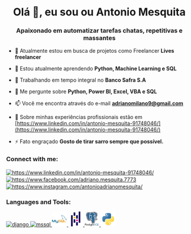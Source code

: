 <h1 align="center">Olá 👋, eu sou ou Antonio Mesquita</h1>
<h3 align="center">Apaixonado em automatizar tarefas chatas, repetitivas e massantes</h3>

- 🔭 Atualmente estou em busca de projetos como Freelancer **Lives freelancer**

- 🌱 Estou atualmente aprendendo **Python, Machine Learning e SQL**

- 👯 Trabalhando em tempo integral no **Banco Safra S.A**

- 💬 Me pergunte sobre **Python, Power BI, Excel, VBA e SQL**

- 📫 Você me encontra através do e-mail **adrianomilano9@gmail.com**

- 📄 Sobre minhas experiências profissionais estão em [https://www.linkedin.com/in/antonio-mesquita-91748046/](https://www.linkedin.com/in/antonio-mesquita-91748046/)

- ⚡ Fato engraçado **Gosto de tirar sarro sempre que possível.**

<h3 align="left">Connect with me:</h3>
<p align="left">
<a href="https://linkedin.com/in/https://www.linkedin.com/in/antonio-mesquita-91748046/" target="blank"><img align="center" src="https://raw.githubusercontent.com/rahuldkjain/github-profile-readme-generator/master/src/images/icons/Social/linked-in-alt.svg" alt="https://www.linkedin.com/in/antonio-mesquita-91748046/" height="30" width="40" /></a>
<a href="https://fb.com/https://www.facebook.com/adriano.mesquita.7773" target="blank"><img align="center" src="https://raw.githubusercontent.com/rahuldkjain/github-profile-readme-generator/master/src/images/icons/Social/facebook.svg" alt="https://www.facebook.com/adriano.mesquita.7773" height="30" width="40" /></a>
<a href="https://instagram.com/https://www.instagram.com/antonioadrianomesquita/" target="blank"><img align="center" src="https://raw.githubusercontent.com/rahuldkjain/github-profile-readme-generator/master/src/images/icons/Social/instagram.svg" alt="https://www.instagram.com/antonioadrianomesquita/" height="30" width="40" /></a>
</p>

<h3 align="left">Languages and Tools:</h3>
<p align="left"> <a href="https://www.djangoproject.com/" target="_blank" rel="noreferrer"> <img src="https://cdn.worldvectorlogo.com/logos/django.svg" alt="django" width="40" height="40"/> </a> <a href="https://www.microsoft.com/en-us/sql-server" target="_blank" rel="noreferrer"> <img src="https://www.svgrepo.com/show/303229/microsoft-sql-server-logo.svg" alt="mssql" width="40" height="40"/> </a> <a href="https://www.mysql.com/" target="_blank" rel="noreferrer"> <img src="https://raw.githubusercontent.com/devicons/devicon/master/icons/mysql/mysql-original-wordmark.svg" alt="mysql" width="40" height="40"/> </a> <a href="https://pandas.pydata.org/" target="_blank" rel="noreferrer"> <img src="https://raw.githubusercontent.com/devicons/devicon/2ae2a900d2f041da66e950e4d48052658d850630/icons/pandas/pandas-original.svg" alt="pandas" width="40" height="40"/> </a> <a href="https://www.postgresql.org" target="_blank" rel="noreferrer"> <img src="https://raw.githubusercontent.com/devicons/devicon/master/icons/postgresql/postgresql-original-wordmark.svg" alt="postgresql" width="40" height="40"/> </a> <a href="https://www.python.org" target="_blank" rel="noreferrer"> <img src="https://raw.githubusercontent.com/devicons/devicon/master/icons/python/python-original.svg" alt="python" width="40" height="40"/> </a> </p>

<!---

- 👋 Hi, I’m @AntonioAdrianoLimaMesquita
- 👀 I’m interested in ...
- 🌱 I’m currently learning ...
- 💞️ I’m looking to collaborate on ...
- 📫 How to reach me ...
- 😄 Pronouns: ...
- ⚡ Fun fact: ...


AntonioAdrianoLimaMesquita/AntonioAdrianoLimaMesquita is a ✨ special ✨ repository because its `README.md` (this file) appears on your GitHub profile.
You can click the Preview link to take a look at your changes.
--->
